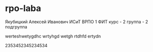 # rpo-laba

Якубицкий
Алексей
Иванович
ИСиТ
ВРПО
1 ФИТ курс - 2 группа - 2 подгруппа

werteshwetygdhc
wrtyhgd
wetgh
rtdhfd
ertydn


2353452345234534
